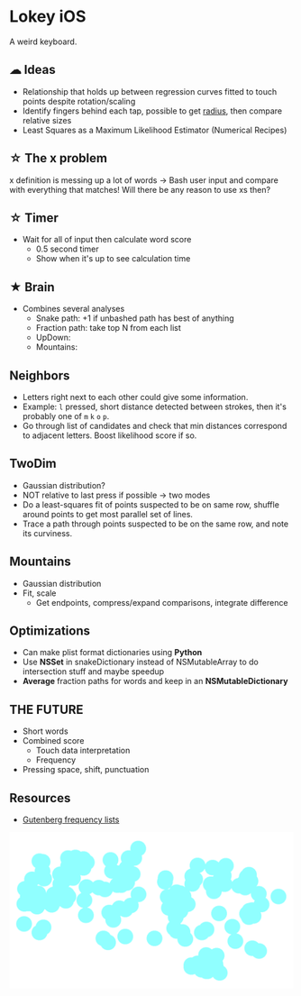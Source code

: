 # Lokey iOS

A weird keyboard.

## ☁ Ideas

- Relationship that holds up between regression curves fitted to touch points despite rotation/scaling
- Identify fingers behind each tap, possible to get [radius](http://easyplace.wordpress.com/2013/04/09/how-to-detect-touch-size-in-ios/), then compare relative sizes
- Least Squares as a Maximum Likelihood Estimator (Numerical Recipes)


## ☆ The x problem

x definition is messing up a lot of words -> Bash user input and compare with everything that matches! Will there be any reason to use xs then?

## ☆ Timer

- Wait for all of input then calculate word score
    - 0.5 second timer
    - Show when it's up to see calculation time

## ★ Brain 

- Combines several analyses
    - Snake path: +1 if unbashed path has best of anything
    - Fraction path: take top N from each list
    - UpDown: 
    - Mountains: 

## Neighbors

- Letters right next to each other could give some information. 
- Example: `l` pressed, short distance detected between strokes, then it's probably one of `m` `k` `o` `p`. 
- Go through list of candidates and check that min distances correspond to adjacent letters. Boost likelihood score if so.

## TwoDim

- Gaussian distribution?
- NOT relative to last press if possible -> two modes
- Do a least-squares fit of points suspected to be on same row, shuffle around points to get most parallel set of lines.
- Trace a path through points suspected to be on the same row, and note its curviness.

## Mountains

- Gaussian distribution
- Fit, scale
    - Get endpoints, compress/expand comparisons, integrate difference

## Optimizations

- Can make plist format dictionaries using __Python__
- Use __NSSet__ in snakeDictionary instead of NSMutableArray to do intersection stuff and maybe speedup
- __Average__ fraction paths for words and keep in an __NSMutableDictionary__

## THE FUTURE

- Short words
- Combined score
    - Touch data interpretation
    - Frequency
- Pressing space, shift, punctuation

## Resources

- [Gutenberg frequency lists](https://en.wiktionary.org/wiki/Wiktionary:Frequency_lists#Project_Gutenberg)

![](viz.png)

